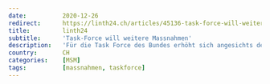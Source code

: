 ```yaml
---
date:          2020-12-26
redirect:      https://linth24.ch/articles/45136-task-force-will-weitere-massnahmen
title:         linth24
subtitle:      'Task-Force will weitere Massnahmen'
description:   'Für die Task Force des Bundes erhöht sich angesichts der neuen ansteckenderen Virusvariante die Dringlichkeit von strengen Massnahmen. Auch wenn in Ländern mit Lockdown die Situation nicht per se besser ist.'
country:       CH
categories:    [MSM]
tags:          [massnahmen, taskforce]
---
```

